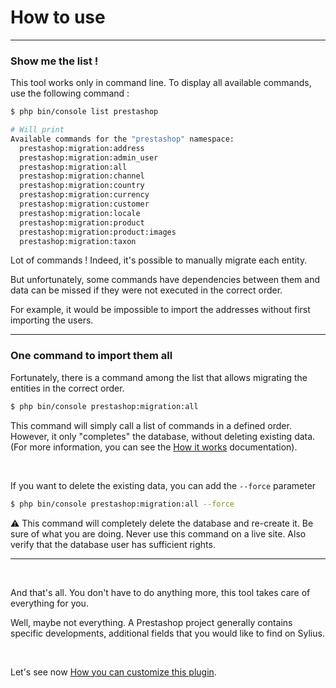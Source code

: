 # How to use
***
### Show me the list !

This tool works only in command line. To display all available commands, use the following command :

```bash
$ php bin/console list prestashop

# Will print 
Available commands for the "prestashop" namespace:
  prestashop:migration:address         
  prestashop:migration:admin_user      
  prestashop:migration:all             
  prestashop:migration:channel         
  prestashop:migration:country         
  prestashop:migration:currency        
  prestashop:migration:customer        
  prestashop:migration:locale          
  prestashop:migration:product         
  prestashop:migration:product:images  
  prestashop:migration:taxon 
```

Lot of commands ! Indeed, it's possible to manually migrate each entity.

But unfortunately, some commands have dependencies between them and data can be missed if they were not executed in the
correct order.

For example, it would be impossible to import the addresses without first importing the users.

***

### One command to import them all

Fortunately, there is a command among the list that allows migrating the entities in the correct order.

```bash
$ php bin/console prestashop:migration:all
```

This command will simply call a list of commands in a defined order. However, it only "completes" the database, without deleting existing data. (For more information, you can see the [How it works]() documentation).

<br>

If you want to delete the existing data, you can add the ```--force``` parameter

```bash
$ php bin/console prestashop:migration:all --force
```

:warning: This command will completely delete the database and re-create it. Be sure of what you are doing. Never use this command on a live site. Also verify that the database user has sufficient rights.

***

<br>

And that's all. You don't have to do anything more, this tool takes care of everything for you.

Well, maybe not everything. A Prestashop project generally contains specific developments, additional fields that you would like to find on Sylius.

<br>

Let's see now [How you can customize this plugin]().

